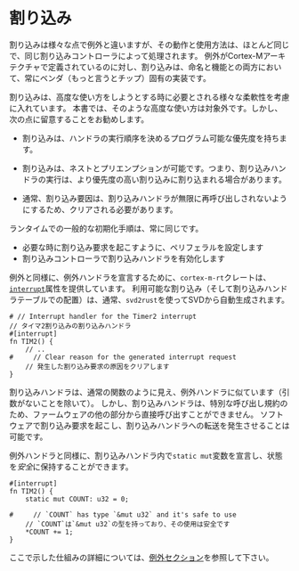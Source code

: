<!-- # Interrupts -->

# 割り込み

<!--
Interrupts differ from exceptions in a variety of ways but their operation and
use is largely similar and they are also handled by the same interrupt
controller. Whereas exeptions are defined by the Cortex-M architecture,
interrupts are always vendor (and often even chip) specific implementations,
both in naming and functionality.
-->

割り込みは様々な点で例外と違いますが、その動作と使用方法は、ほとんど同じで、同じ割り込みコントローラによって処理されます。
例外がCortex-Mアーキテクチャで定義されているのに対し、割り込みは、命名と機能との両方において、常にベンダ（もっと言うとチップ）固有の実装です。

<!--
Interrupts do allow for a lot of flexbility which needs to be accounted for
when attempting to use them in an advanced way. We will not cover those uses in
this book, however it is a good idea to keep the following in mind:
-->

割り込みは、高度な使い方をしようとする時に必要とされる様々な柔軟性を考慮に入れています。
本書では、そのような高度な使い方は対象外です。しかし、次の点に留意することをお勧めします。

<!-- * Interrupts have programmable priorities which determine their handlers' execution order -->

* 割り込みは、ハンドラの実行順序を決めるプログラム可能な優先度を持ちます。

<!-- * Interrupts can nest and preempt, i.e. execution of an interrupt handler might be interrupted by another higher-priority interrupt -->

* 割り込みは、ネストとプリエンプションが可能です。つまり、割り込みハンドラの実行は、より優先度の高い割り込みに割り込まれる場合があります。

<!-- * In general the reason causing the interrupt to trigger needs to be cleared to prevent re-entering the interrupt handler endlessly -->

* 通常、割り込み要因は、割り込みハンドラが無限に再呼び出しされないようにするため、クリアされる必要があります。

<!--
The general initialisation steps at runtime are always the same:
* Setup the peripheral(s) to generate interrupts requests at the desired occasions
* Set the desired priority of the interrupt handler in the interupt controller
* Enable the interrupt handler in the interrupt controller
-->

ランタイムでの一般的な初期化手順は、常に同じです。
* 必要な時に割り込み要求を起こすように、ペリフェラルを設定します
* 割り込みコントローラで割り込みハンドラを有効化します

<!--
Similarly to exceptions, the `cortex-m-rt` crate provides an [`interrupt`]
attribute to declare interrupt handlers. The available interrupts are (and
their position in the interrupt handler table) are usually automatically
generated via `svd2rust` from a SVD description.
-->

例外と同様に、例外ハンドラを宣言するために、`cortex-m-rt`クレートは、[`interrupt`]属性を提供しています。
利用可能な割り込み（そして割り込みハンドラテーブルでの配置）は、通常、`svd2rust`を使ってSVDから自動生成されます。

[`interrupt`]: https://docs.rs/cortex-m-rt-macros/0.1.5/cortex_m_rt_macros/attr.interrupt.html

``` rust,ignore
# // Interrupt handler for the Timer2 interrupt
// タイマ2割り込みの割り込みハンドラ
#[interrupt]
fn TIM2() {
    // ..
#     // Clear reason for the generated interrupt request
    // 発生した割り込み要求の原因をクリアします
}
```

<!--
Interrupt handlers look like plain functions (except for the lack of arguments)
similar to exception handlers. However they can not be called directly by other
parts of the firmware due to the special calling conventions. It is however
possible to generate interrupt requests in software to trigger a diversion to
to the interrupt handler.
-->

割り込みハンドラは、通常の関数のように見え、例外ハンドラに似ています（引数がないことを除いて）。
しかし、割り込みハンドラは、特別な呼び出し規約のため、ファームウェアの他の部分から直接呼び出すことができません。
ソフトウェアで割り込み要求を起こし、割り込みハンドラへの転送を発生させることは可能です。

<!--
Similar to exeption handlers it is also possible to declare `static mut`
variables inside the interrupt handlers for *safe* state keeping.
-->

例外ハンドラと同様に、割り込みハンドラ内で`static mut`変数を宣言し、状態を*安全*に保持することができます。

``` rust,ignore
#[interrupt]
fn TIM2() {
    static mut COUNT: u32 = 0;

#     // `COUNT` has type `&mut u32` and it's safe to use
    // `COUNT`は`&mut u32`の型を持っており、その使用は安全です
    *COUNT += 1;
}
```

<!--
For a more detailed description about the mechanisms demonstrated here please
refer to the [exceptions section].
-->

ここで示した仕組みの詳細については、[例外セクション]を参照して下さい。

<!-- [exceptions section]: ./exceptions.md -->

[例外セクション]: ./exceptions.md